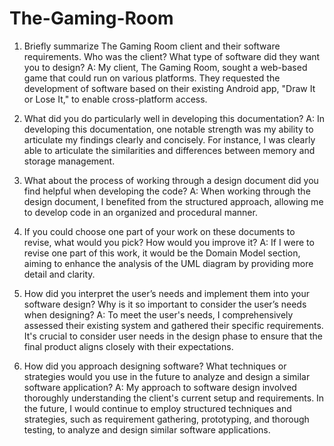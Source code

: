 # The-Gaming-Room

1. Briefly summarize The Gaming Room client and their software requirements. Who was the client? What type of software did they want you to design?
A: My client, The Gaming Room, sought a web-based game that could run on various platforms. They requested the development of software based on their existing Android app, "Draw It or Lose It," to enable cross-platform access.

2. What did you do particularly well in developing this documentation?
A: In developing this documentation, one notable strength was my ability to articulate my findings clearly and concisely. For instance, I was clearly able to articulate the similarities and differences between memory and storage management. 

3. What about the process of working through a design document did you find helpful when developing the code?
A: When working through the design document, I benefited from the structured approach, allowing me to develop code in an organized and procedural manner.

4. If you could choose one part of your work on these documents to revise, what would you pick? How would you improve it?
A: If I were to revise one part of this work, it would be the Domain Model section, aiming to enhance the analysis of the UML diagram by providing more detail and clarity.

5. How did you interpret the user’s needs and implement them into your software design? Why is it so important to consider the user’s needs when designing?
A: To meet the user's needs, I comprehensively assessed their existing system and gathered their specific requirements. It's crucial to consider user needs in the design phase to ensure that the final product aligns closely with their expectations.

6. How did you approach designing software? What techniques or strategies would you use in the future to analyze and design a similar software application?
A: My approach to software design involved thoroughly understanding the client's current setup and requirements. In the future, I would continue to employ structured techniques and strategies, such as requirement gathering, prototyping, and thorough testing, to analyze and design similar software applications.



